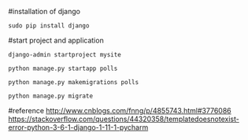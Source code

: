 #installation of django
```shell
sudo pip install django
```
#start project and application
```shell
django-admin startproject mysite

python manage.py startapp polls

python manage.py makemigrations polls

python manage.py migrate
```
#reference
http://www.cnblogs.com/fnng/p/4855743.html#3776086
https://stackoverflow.com/questions/44320358/templatedoesnotexist-error-python-3-6-1-django-1-11-1-pycharm
